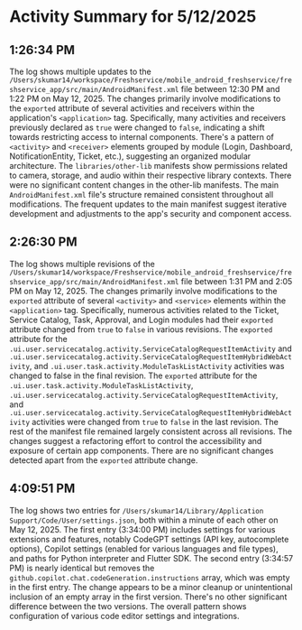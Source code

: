 # Activity Summary for 5/12/2025

## 1:26:34 PM
The log shows multiple updates to the `/Users/skumar14/workspace/Freshservice/mobile_android_freshservice/freshservice_app/src/main/AndroidManifest.xml` file between 12:30 PM and 1:22 PM on May 12, 2025.  The changes primarily involve modifications to the `exported` attribute of several activities and receivers within the application's `<application>` tag.  Specifically, many activities and receivers previously declared as `true` were changed to `false`, indicating a shift towards restricting access to internal components.  There's a pattern of  `<activity>` and `<receiver>` elements grouped by module (Login, Dashboard, NotificationEntity, Ticket, etc.),  suggesting an organized modular architecture.  The `libraries/other-lib` manifests show  permissions related to camera, storage, and audio within their respective library contexts. There were no significant content changes in the other-lib manifests. The main `AndroidManifest.xml` file's structure remained consistent throughout all modifications.  The frequent updates to the main manifest suggest iterative development and adjustments to the app's security and component access.


## 2:26:30 PM
The log shows multiple revisions of the `/Users/skumar14/workspace/Freshservice/mobile_android_freshservice/freshservice_app/src/main/AndroidManifest.xml` file between 1:31 PM and 2:05 PM on May 12, 2025.  The changes primarily involve modifications to the `exported` attribute of several `<activity>` and `<service>` elements within the `<application>` tag.  Specifically, numerous activities related to the Ticket, Service Catalog, Task, Approval, and Login modules had their `exported` attribute changed from `true` to `false` in various revisions.  The `exported` attribute for the  `.ui.user.servicecatalog.activity.ServiceCatalogRequestItemActivity` and  `.ui.user.servicecatalog.activity.ServiceCatalogRequestItemHybridWebActivity`, and `.ui.user.task.activity.ModuleTaskListActivity` activities was changed to false in the final revision. The `exported` attribute for the  `.ui.user.task.activity.ModuleTaskListActivity`,  `.ui.user.servicecatalog.activity.ServiceCatalogRequestItemActivity`, and `.ui.user.servicecatalog.activity.ServiceCatalogRequestItemHybridWebActivity` activities were changed from `true` to `false` in the last revision.  The rest of the manifest file remained largely consistent across all revisions.  The changes suggest a refactoring effort to control the accessibility and exposure of certain app components. There are no significant changes detected apart from the `exported` attribute change.


## 4:09:51 PM
The log shows two entries for `/Users/skumar14/Library/Application Support/Code/User/settings.json`, both within a minute of each other on May 12, 2025.  The first entry (3:34:00 PM) includes  settings for various extensions and features, notably CodeGPT settings (API key, autocomplete options), Copilot settings (enabled for various languages and file types), and paths for Python interpreter and Flutter SDK. The second entry (3:34:57 PM) is nearly identical but removes the `github.copilot.chat.codeGeneration.instructions` array, which was empty in the first entry.  The change appears to be a minor cleanup or unintentional inclusion of an empty array in the first version.  There's no other significant difference between the two versions.  The overall pattern shows configuration of various code editor settings and integrations.
